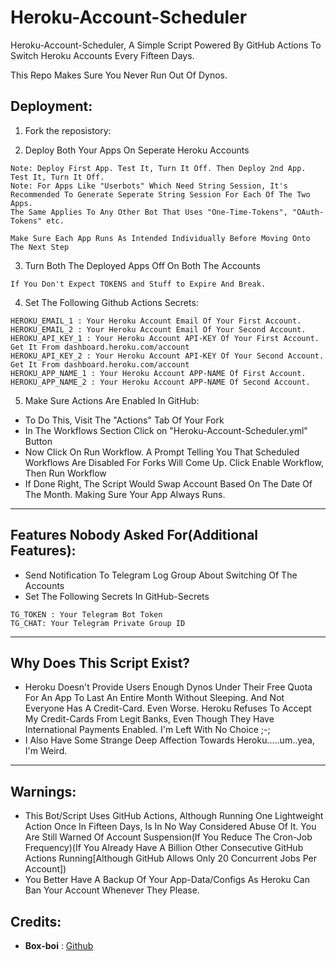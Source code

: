 Heroku-Account-Scheduler
===============

Heroku-Account-Scheduler, A Simple Script Powered By GitHub Actions To Switch Heroku Accounts Every Fifteen Days.

This Repo Makes Sure You Never Run Out Of Dynos.

Deployment:
----------

1. Fork the reposistory:

2. Deploy Both Your Apps On Seperate Heroku Accounts

```
Note: Deploy First App. Test It, Turn It Off. Then Deploy 2nd App. Test It, Turn It Off.
Note: For Apps Like "Userbots" Which Need String Session, It's Recommended To Generate Seperate String Session For Each Of The Two Apps.
The Same Applies To Any Other Bot That Uses "One-Time-Tokens", "OAuth-Tokens" etc.
```

```
Make Sure Each App Runs As Intended Individually Before Moving Onto The Next Step
```
3. Turn Both The Deployed Apps Off On Both The Accounts

```
If You Don't Expect TOKENS and Stuff to Expire And Break.
```

4. Set The Following Github Actions Secrets:

```
HEROKU_EMAIL_1 : Your Heroku Account Email Of Your First Account.
HEROKU_EMAIL_2 : Your Heroku Account Email Of Your Second Account.
HEROKU_API_KEY_1 : Your Heroku Account API-KEY Of Your First Account. Get It From dashboard.heroku.com/account
HEROKU_API_KEY_2 : Your Heroku Account API-KEY Of Your Second Account. Get It From dashboard.heroku.com/account
HEROKU_APP_NAME_1 : Your Heroku Account APP-NAME Of First Account.
HEROKU_APP_NAME_2 : Your Heroku Account APP-NAME Of Second Account.
```
5. Make Sure Actions Are Enabled In GitHub:
- To Do This, Visit The "Actions" Tab Of Your Fork
- In The Workflows Section Click on "Heroku-Account-Scheduler.yml" Button
- Now Click On Run Workflow. A Prompt Telling You That Scheduled Workflows Are Disabled For Forks Will Come Up. Click Enable Workflow, Then Run Workflow
- If Done Right, The Script Would Swap Account Based On The Date Of The Month. Making Sure Your App Always Runs.

-------

Features Nobody Asked For(Additional Features):
----------

- Send Notification To Telegram Log Group About Switching Of The Accounts
- Set The Following Secrets In GitHub-Secrets

```
TG_TOKEN : Your Telegram Bot Token
TG_CHAT: Your Telegram Private Group ID
```

-------

Why Does This Script Exist?
----------

- Heroku Doesn't Provide Users Enough Dynos Under Their Free Quota For An App To Last An Entire Month Without Sleeping. And Not Everyone Has A Credit-Card. Even Worse. Heroku Refuses To Accept My Credit-Cards From Legit Banks, Even Though They Have International Payments Enabled. I'm Left With No Choice ;-;
- I Also Have Some Strange Deep Affection Towards Heroku.....um..yea, I'm Weird.

-------

## **Warnings:**
- This Bot/Script Uses GitHub Actions, Although Running One Lightweight Action Once In Fifteen Days, Is In No Way Considered Abuse Of It. You Are Still Warned Of Account Suspension(If You Reduce The Cron-Job Frequency)(If You Already Have A Billion Other Consecutive GitHub Actions Running[Although GitHub Allows Only 20 Concurrent Jobs Per Account])
- You Better Have A Backup Of Your App-Data/Configs As Heroku Can Ban Your Account Whenever They Please.

## **Credits:**
  * **Box-boi** : [Github](https://github.com/Box-boi)
